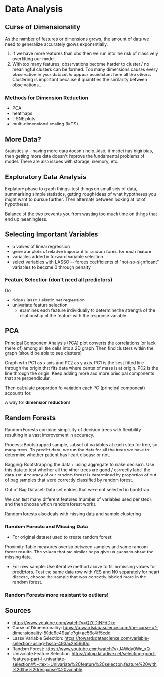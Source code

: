 # Data Analysis
## Curse of Dimensionality
As the number of features or dimensions grows, the amount of data we need to generalize accurately grows exponentially. 

1. If we have more features than obs then we run into the risk of massively overfitting our model.
2. With too many features, observations become harder to cluster / no meaningful clusters can be formed. 
Too many dimensions causes every observation in your dataset to appear equidistant form all the others. 
Clustering is important because it quantifies the similarity between observations... 

### Methods for Dimension Reduction
- PCA
- heatmaps
- t-SNE plots
- multi-dimensional scaling (MDS)

## More Data?
Statistically - having more data doesn't help. Also, if model has high bias, then getting more data doesn't improve the fundamental problems of model.
There are also issues with storage, memory, etc. 

## Exploratory Data Analysis
Explatory phase to graph things, test things on small sets of data, summarizing simple statistics, getting rough ideas of what 
hypotheses you might want to pursue further. Then alternate between looking at lot of hypotheses. 

Balance of the two prevents you from wasting too much time on things that end up meaningless. 

## Selecting Important Variables
- p values of linear regression
- generate plots of relative important in random forest for each feature 
- variables added in forward variable selection
- select variables with LASSO -- forces coefficients of "not-so-signficant" variables to become 0 through penalty

### Feature Selection (don't need all predictors)
Do 
- ridge / lasso / elastic net regression
- univariate feature selection
  - examines each feature individually to determine the strength of the relationship of the feature with the response variable

## PCA 
Principal Component Analysis (PCA) plot converts the correlations (or lack there of) among all the cells into a 2D graph.
Then find clusters within the graph (should be able to see clusters)

Graph with PC1 as x axis and PC2 as y axis. PC1 is the best fitted line through the origin that fits data where center of mass is at origin. PC2 is the line through the origin. Keep adding more and more principal components that are perpendicular. 

Then calculate proportion fo variation each PC (principal component) accounts for.

A way for  **dimension reduction**!

## Random Forests
Random Forests combine simplicity of decision trees with flexibility resulting in a vast improvement in accuracy. 

Process: Bootstrapped sample, subset of variables at each step for tree, so many trees. 
To predict data, we run the data for all the trees we have to determine whether patient has heart disease or not. 

Bagging: Bootstrapping the data + using aggregate to make decision. Use this data to test whether all the other trees are good / correctly label
 the data set. Accuracy of our random forest is determined by proportion of out of bag samples that were correctly classified by random forest.

Out of Bag Dataset: Data set entries that were not selected in bootstrap. 

We can test many different features (number of variables used per step), and then choose which random forest works.

Random forests also deals with missing data and sample clustering. 
### Random Forests and Missing Data
- For original dataset used to create random forest:

Proximity Table measures overlap between samples and same random forest results. The values that are similar helps give us guesses
about the missing data.

- For new sample:
Use iterative method above to fill in missing values for predictors. Test the same data row with YES and NO separately for heart disease, choose the 
sample that was correctly labeled more in the random forest. 

### Random Forests more resistant to outliers! 

## Sources
- https://www.youtube.com/watch?v=QZ0DtNFdDko
- Curse of Dimensionality: https://towardsdatascience.com/the-curse-of-dimensionality-50dc6e49aa1e?gi=ac56e4ff5cdd
- Lasso Variable Selection: https://towardsdatascience.com/variable-selection-using-lasso-493ac2e5660d
- Random Forest: https://www.youtube.com/watch?v=J4Wdy0Wc_xQ
- Univariate Feature Selection: https://blog.datadive.net/selecting-good-features-part-i-univariate-selection/#:~:text=Univariate%20feature%20selection,feature%20with%20the%20response%20variable.
